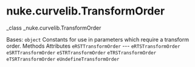# nuke.curvelib.TransformOrder
_class _nuke.curvelib.TransformOrder

Bases: `object`
Constants for use in parameters which require a transform order.
Methods
Attributes
`eRSTTransformOrder` ---
`eRTSTransformOrder`
`eSRTTransformOrder`
`eSTRTransformOrder`
`eTRSTransformOrder`
`eTSRTransformOrder`
`eUndefineTransformOrder`